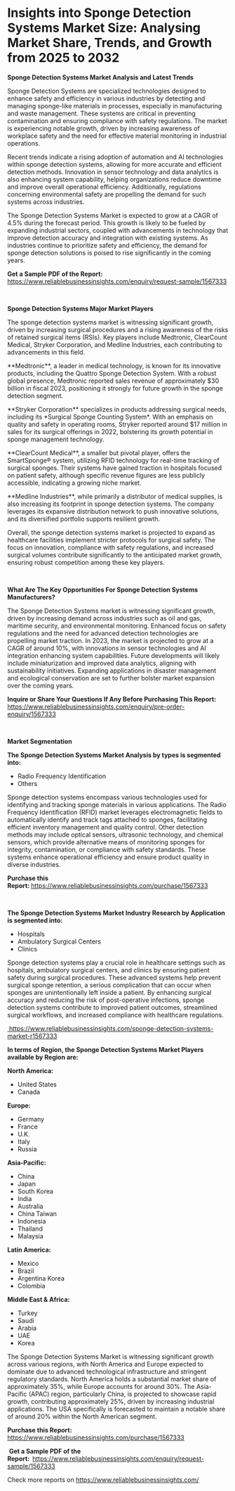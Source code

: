 <p><h1>Insights into Sponge Detection Systems Market Size: Analysing Market Share, Trends, and Growth from 2025 to 2032</h1></p><p><strong>Sponge Detection Systems Market Analysis and Latest Trends</strong></p>
<p><p>Sponge Detection Systems are specialized technologies designed to enhance safety and efficiency in various industries by detecting and managing sponge-like materials in processes, especially in manufacturing and waste management. These systems are critical in preventing contamination and ensuring compliance with safety regulations. The market is experiencing notable growth, driven by increasing awareness of workplace safety and the need for effective material monitoring in industrial operations.</p><p>Recent trends indicate a rising adoption of automation and AI technologies within sponge detection systems, allowing for more accurate and efficient detection methods. Innovation in sensor technology and data analytics is also enhancing system capability, helping organizations reduce downtime and improve overall operational efficiency. Additionally, regulations concerning environmental safety are propelling the demand for such systems across industries.</p><p>The Sponge Detection Systems Market is expected to grow at a CAGR of 4.5% during the forecast period. This growth is likely to be fueled by expanding industrial sectors, coupled with advancements in technology that improve detection accuracy and integration with existing systems. As industries continue to prioritize safety and efficiency, the demand for sponge detection solutions is poised to rise significantly in the coming years.</p></p>
<p><strong>Get a Sample PDF of the Report:&nbsp;</strong> <a href="https://www.reliablebusinessinsights.com/enquiry/request-sample/1567333?utm_campaign=2253&utm_medium=2&utm_source=Github&utm_content=ia&utm_term=23032025&utm_id=sponge-detection-systems">https://www.reliablebusinessinsights.com/enquiry/request-sample/1567333</a></p>
<p>&nbsp;</p>
<p><strong>Sponge Detection Systems Major Market Players</strong></p>
<p><p>The sponge detection systems market is witnessing significant growth, driven by increasing surgical procedures and a rising awareness of the risks of retained surgical items (RSIs). Key players include Medtronic, ClearCount Medical, Stryker Corporation, and Medline Industries, each contributing to advancements in this field.</p><p>**Medtronic**, a leader in medical technology, is known for its innovative products, including the Quattro Sponge Detection System. With a robust global presence, Medtronic reported sales revenue of approximately $30 billion in fiscal 2023, positioning it strongly for future growth in the sponge detection segment.</p><p>**Stryker Corporation** specializes in products addressing surgical needs, including its *Surgical Sponge Counting System*. With an emphasis on quality and safety in operating rooms, Stryker reported around $17 million in sales for its surgical offerings in 2022, bolstering its growth potential in sponge management technology.</p><p>**ClearCount Medical**, a smaller but pivotal player, offers the SmartSponge® system, utilizing RFID technology for real-time tracking of surgical sponges. Their systems have gained traction in hospitals focused on patient safety, although specific revenue figures are less publicly accessible, indicating a growing niche market.</p><p>**Medline Industries**, while primarily a distributor of medical supplies, is also increasing its footprint in sponge detection systems. The company leverages its expansive distribution network to push innovative solutions, and its diversified portfolio supports resilient growth.</p><p>Overall, the sponge detection systems market is projected to expand as healthcare facilities implement stricter protocols for surgical safety. The focus on innovation, compliance with safety regulations, and increased surgical volumes contribute significantly to the anticipated market growth, ensuring robust competition among these key players.</p></p>
<p>&nbsp;</p>
<p><strong>What Are The Key Opportunities For Sponge Detection Systems Manufacturers?</strong></p>
<p><p>The Sponge Detection Systems market is witnessing significant growth, driven by increasing demand across industries such as oil and gas, maritime security, and environmental monitoring. Enhanced focus on safety regulations and the need for advanced detection technologies are propelling market traction. In 2023, the market is projected to grow at a CAGR of around 10%, with innovations in sensor technologies and AI integration enhancing system capabilities. Future developments will likely include miniaturization and improved data analytics, aligning with sustainability initiatives. Expanding applications in disaster management and ecological conservation are set to further bolster market expansion over the coming years.</p></p>
<p><strong>Inquire or Share Your Questions If Any Before Purchasing This Report:</strong> <a href="https://www.reliablebusinessinsights.com/enquiry/pre-order-enquiry/1567333?utm_campaign=2253&utm_medium=2&utm_source=Github&utm_content=ia&utm_term=23032025&utm_id=sponge-detection-systems">https://www.reliablebusinessinsights.com/enquiry/pre-order-enquiry/1567333</a></p>
<p>&nbsp;</p>
<p><strong>Market Segmentation</strong></p>
<p><strong>The Sponge Detection Systems Market Analysis by types is segmented into:</strong></p>
<p><ul><li>Radio Frequency Identification</li><li>Others</li></ul></p>
<p><p>Sponge detection systems encompass various technologies used for identifying and tracking sponge materials in various applications. The Radio Frequency Identification (RFID) market leverages electromagnetic fields to automatically identify and track tags attached to sponges, facilitating efficient inventory management and quality control. Other detection methods may include optical sensors, ultrasonic technology, and chemical sensors, which provide alternative means of monitoring sponges for integrity, contamination, or compliance with safety standards. These systems enhance operational efficiency and ensure product quality in diverse industries.</p></p>
<p><strong>Purchase this Report:&nbsp;</strong><a href="https://www.reliablebusinessinsights.com/purchase/1567333?utm_campaign=2253&utm_medium=2&utm_source=Github&utm_content=ia&utm_term=23032025&utm_id=sponge-detection-systems">https://www.reliablebusinessinsights.com/purchase/1567333</a></p>
<p>&nbsp;</p>
<p><strong>The Sponge Detection Systems Market Industry Research by Application is segmented into:</strong></p>
<p><ul><li>Hospitals</li><li>Ambulatory Surgical Centers</li><li>Clinics</li></ul></p>
<p><p>Sponge detection systems play a crucial role in healthcare settings such as hospitals, ambulatory surgical centers, and clinics by ensuring patient safety during surgical procedures. These advanced systems help prevent surgical sponge retention, a serious complication that can occur when sponges are unintentionally left inside a patient. By enhancing surgical accuracy and reducing the risk of post-operative infections, sponge detection systems contribute to improved patient outcomes, streamlined surgical workflows, and increased compliance with healthcare regulations.</p></p>
<p><a href="https://www.reliablebusinessinsights.com/sponge-detection-systems-market-r1567333?utm_campaign=2253&utm_medium=2&utm_source=Github&utm_content=ia&utm_term=23032025&utm_id=sponge-detection-systems">&nbsp;https://www.reliablebusinessinsights.com/sponge-detection-systems-market-r1567333</a></p>
<p><strong>In terms of Region, the Sponge Detection Systems Market Players available by Region are:</strong></p>
<p>
    <p> <strong> North America: </strong>
        <ul>
            <li>United States</li>
            <li>Canada</li>
        </ul>
        </p> 
    <p> <strong> Europe: </strong>
        <ul>
            <li>Germany</li>
            <li>France</li>
            <li>U.K.</li>
            <li>Italy</li>
            <li>Russia</li>
        </ul>
        </p> 
    <p> <strong> Asia-Pacific: </strong>
        <ul>
            <li>China</li>
            <li>Japan</li>
            <li>South Korea</li>
            <li>India</li>
            <li>Australia</li>
            <li>China Taiwan</li>
            <li>Indonesia</li>
            <li>Thailand</li>
            <li>Malaysia</li>
        </ul>
        </p> 
    <p> <strong> Latin America: </strong>
        <ul>
            <li>Mexico</li>
            <li>Brazil</li>
            <li>Argentina Korea</li>
            <li>Colombia</li>
        </ul>
        </p> 
    <p> <strong> Middle East & Africa: </strong>
        <ul>
            <li>Turkey</li>
            <li>Saudi</li>
            <li>Arabia</li>
            <li>UAE</li>
            <li>Korea</li>
        </ul>
    </p>
    </p>
<p><p>The Sponge Detection Systems Market is witnessing significant growth across various regions, with North America and Europe expected to dominate due to advanced technological infrastructure and stringent regulatory standards. North America holds a substantial market share of approximately 35%, while Europe accounts for around 30%. The Asia-Pacific (APAC) region, particularly China, is projected to showcase rapid growth, contributing approximately 25%, driven by increasing industrial applications. The USA specifically is forecasted to maintain a notable share of around 20% within the North American segment.</p></p>
<p><strong>Purchase this Report: </strong><a href="https://www.reliablebusinessinsights.com/purchase/1567333?utm_campaign=2253&utm_medium=2&utm_source=Github&utm_content=ia&utm_term=23032025&utm_id=sponge-detection-systems">https://www.reliablebusinessinsights.com/purchase/1567333</a></p>
<p>&nbsp;<strong>Get a Sample PDF of the Report:&nbsp;&nbsp;</strong><a href="https://www.reliablebusinessinsights.com/enquiry/request-sample/1567333?utm_campaign=2253&utm_medium=2&utm_source=Github&utm_content=ia&utm_term=23032025&utm_id=sponge-detection-systems">https://www.reliablebusinessinsights.com/enquiry/request-sample/1567333</a></p>
<p><strong></strong></p>
<p>Check more reports on <a href="https://www.reliablebusinessinsights.com/?utm_campaign=2253&utm_medium=2&utm_source=Github&utm_content=ia&utm_term=23032025&utm_id=sponge-detection-systems">https://www.reliablebusinessinsights.com/</a></p>